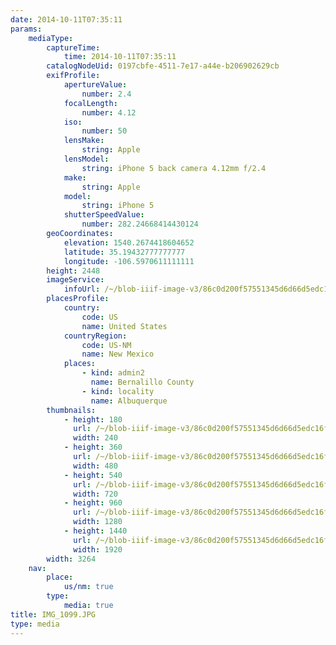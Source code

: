 ```yaml
---
date: 2014-10-11T07:35:11
params:
    mediaType:
        captureTime:
            time: 2014-10-11T07:35:11
        catalogNodeUid: 0197cbfe-4511-7e17-a44e-b206902629cb
        exifProfile:
            apertureValue:
                number: 2.4
            focalLength:
                number: 4.12
            iso:
                number: 50
            lensMake:
                string: Apple
            lensModel:
                string: iPhone 5 back camera 4.12mm f/2.4
            make:
                string: Apple
            model:
                string: iPhone 5
            shutterSpeedValue:
                number: 282.24668414430124
        geoCoordinates:
            elevation: 1540.2674418604652
            latitude: 35.19432777777777
            longitude: -106.5970611111111
        height: 2448
        imageService:
            infoUrl: /~/blob-iiif-image-v3/86c0d200f57551345d6d66d5edc16ffb2d8c4f84335d855665ffa887e776049e/info.json
        placesProfile:
            country:
                code: US
                name: United States
            countryRegion:
                code: US-NM
                name: New Mexico
            places:
                - kind: admin2
                  name: Bernalillo County
                - kind: locality
                  name: Albuquerque
        thumbnails:
            - height: 180
              url: /~/blob-iiif-image-v3/86c0d200f57551345d6d66d5edc16ffb2d8c4f84335d855665ffa887e776049e/full/240%2C180/0/default.jpg
              width: 240
            - height: 360
              url: /~/blob-iiif-image-v3/86c0d200f57551345d6d66d5edc16ffb2d8c4f84335d855665ffa887e776049e/full/480%2C360/0/default.jpg
              width: 480
            - height: 540
              url: /~/blob-iiif-image-v3/86c0d200f57551345d6d66d5edc16ffb2d8c4f84335d855665ffa887e776049e/full/720%2C540/0/default.jpg
              width: 720
            - height: 960
              url: /~/blob-iiif-image-v3/86c0d200f57551345d6d66d5edc16ffb2d8c4f84335d855665ffa887e776049e/full/1280%2C960/0/default.jpg
              width: 1280
            - height: 1440
              url: /~/blob-iiif-image-v3/86c0d200f57551345d6d66d5edc16ffb2d8c4f84335d855665ffa887e776049e/full/1920%2C1440/0/default.jpg
              width: 1920
        width: 3264
    nav:
        place:
            us/nm: true
        type:
            media: true
title: IMG_1099.JPG
type: media
---
```

